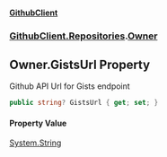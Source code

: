 #### [GithubClient](index 'index')
### [GithubClient.Repositories](GithubClient.Repositories 'GithubClient.Repositories').[Owner](GithubClient.Repositories.Owner 'GithubClient.Repositories.Owner')

## Owner.GistsUrl Property

Github API Url for Gists endpoint

```csharp
public string? GistsUrl { get; set; }
```

#### Property Value
[System.String](https://docs.microsoft.com/en-us/dotnet/api/System.String 'System.String')